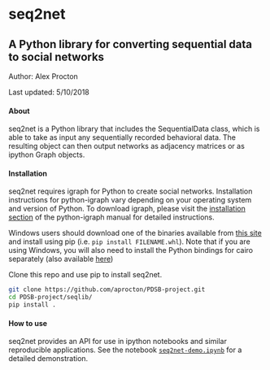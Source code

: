 # seq2net
## A Python library for converting sequential data to social networks
Author: Alex Procton

Last updated: 5/10/2018

#### About
seq2net is a Python library that includes the SequentialData class, which is able to take as input any sequentially recorded behavioral data. The resulting object can then output networks as adjacency matrices or as ipython Graph objects.

#### Installation
seq2net requires igraph for Python to create social networks. Installation instructions for python-igraph vary depending on your operating system and version of Python. To download igraph, please visit the [installation section](http://igraph.org/python/doc/tutorial/install.html#installing-igraph) of the python-igraph manual for detailed instructions. 

Windows users should download one of the binaries available from [this site](https://www.lfd.uci.edu/~gohlke/pythonlibs/#python-igraph) and install using pip (i.e. `pip install FILENAME.whl`). Note that if you are using Windows, you will also need to install the Python bindings for cairo separately (also available [here](https://www.lfd.uci.edu/~gohlke/pythonlibs/#pycairo))

Clone this repo and use pip to install seq2net.
```bash
git clone https://github.com/aprocton/PDSB-project.git
cd PDSB-project/seqlib/
pip install .
```

#### How to use
seq2net provides an API for use in ipython notebooks and similar reproducible applications. See the notebook [`seq2net-demo.ipynb`](./notebooks/seq2net-demo.ipynb) for a detailed demonstration.